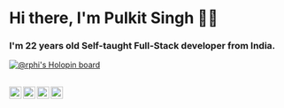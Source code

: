 # Hi there, I'm Pulkit Singh 🙋‍♂️

### I'm 22 years old Self-taught Full-Stack developer from India.

[![@rphi's Holopin board](https://holopin.io/api/user/board?user=codingkrills)](https://holopin.io/@codingkrills)

<br/>
<a href="https://twitter.com/">
  <img align="left" alt=" my name | Twitter" width="22px" src="https://cdn.jsdelivr.net/npm/simple-icons@v3/icons/twitter.svg" />
</a>
<a href="https://twitter.com/">
  <img align="left" alt=" my name | Twitter" width="22px" src="https://cdn.jsdelivr.net/npm/simple-icons@v3/icons/facebook.svg" />
</a>
<a href="https://www.linkedin.com/in/">
  <img align="left" alt="Linkedin" width="22px" src="https://cdn.jsdelivr.net/npm/simple-icons@v3/icons/linkedin.svg" />
</a>
<a href="https://www.instagram.com/">
  <img align="left" alt="Instagram" width="22px" src="https://cdn.jsdelivr.net/npm/simple-icons@v3/icons/instagram.svg" />
</a>
<br />
